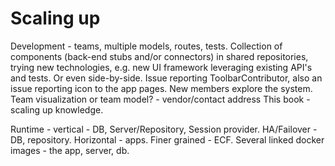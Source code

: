 # Scaling up

Development - teams, multiple models, routes, tests. Collection of components (back-end stubs and/or connectors) in shared repositories, trying new technologies, e.g. new UI framework leveraging existing API's and tests. Or even side-by-side.
Issue reporting ToolbarContributor, also an issue reporting icon to the app pages.
New members explore the system. Team visualization or team model? - vendor/contact address
This book - scaling up knowledge.

Runtime - vertical - DB, Server/Repository, Session provider. HA/Failover - DB, repository. Horizontal -  apps. Finer grained - ECF.
Several linked docker images - the app, server, db.
